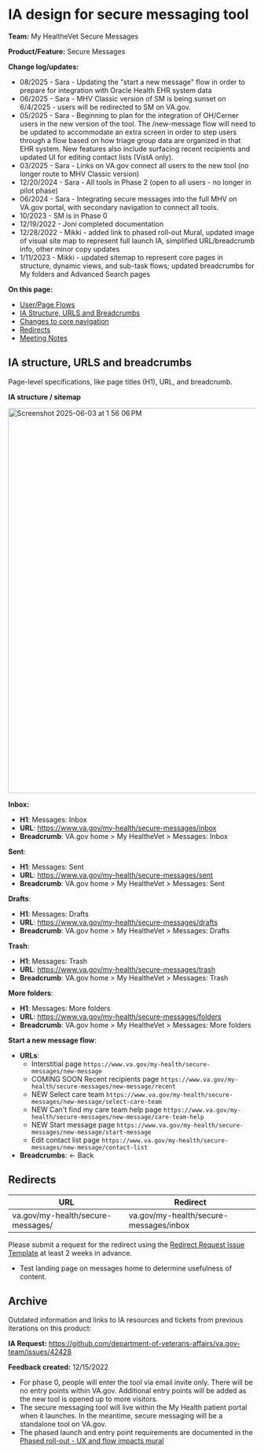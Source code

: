 # IA design for secure messaging tool
**Team:** My HealtheVet Secure Messages

**Product/Feature:** Secure Messages

**Change log/updates:** 
- 08/2025 - Sara - Updating the "start a new message" flow in order to prepare for integration with Oracle Health EHR system data
- 06/2025 - Sara - MHV Classic version of SM is being sunset on 6/4/2025 - users will be redirected to SM on VA.gov.
- 05/2025 - Sara - Beginning to plan for the integration of OH/Cerner users in the new version of the tool. The /new-message flow will need to be updated to accommodate an extra screen in order to step users through a flow based on how triage group data are organized in that EHR system. New features also include surfacing recent recipients and updated UI for editing contact lists (VistA only).
- 03/2025 - Sara - Links on VA.gov connect all users to the new tool (no longer route to MHV Classic version)
- 12/20/2024 - Sara - All tools in Phase 2 (open to all users - no longer in pilot phase) 
- 06/2024 - Sara - Integrating secure messages into the full MHV on VA.gov portal, with secondary navigation to connect all tools.
- 10/2023 - SM is in Phase 0
- 12/19/2022 - Joni completed documentation
- 12/28/2022 - Mikki - added link to phased roll-out Mural, updated image of visual site map to represent full launch IA, simplified URL/breadcrumb info, other minor copy updates
- 1/11/2023 - Mikki - updated sitemap to represent core pages in structure, dynamic views, and sub-task flows;  updated breadcrumbs for My folders and Advanced Search pages

**On this page:**
- [User/Page Flows](#flows)
- [IA Structure, URLS and Breadcrumbs](#map)
- [Changes to core navigation](#nav)
- [Redirects](#redirects)
- [Meeting Notes](#notes)

## <a name="map">IA structure, URLS and breadcrumbs</a>
Page-level specifications, like page titles (H1), URL, and breadcrumb. 

**IA structure / sitemap**

<img width="784" alt="Screenshot 2025-06-03 at 1 56 06 PM" src="https://github.com/user-attachments/assets/30ff9af6-a27b-49c4-8b61-f640b6c21f4a" />

**Inbox:**
- **H1**: Messages: Inbox
- **URL**: https://www.va.gov/my-health/secure-messages/inbox
- **Breadcrumb**: VA.gov home > My HealtheVet > Messages: Inbox

**Sent**:
- **H1**: Messages: Sent
- **URL**: https://www.va.gov/my-health/secure-messages/sent
- **Breadcrumb**: VA.gov home > My HealtheVet > Messages: Sent

**Drafts**:
- **H1**: Messages: Drafts
- **URL**: https://www.va.gov/my-health/secure-messages/drafts
- **Breadcrumb**: VA.gov home > My HealtheVet > Messages: Drafts

**Trash**:
- **H1**: Messages: Trash
- **URL**: https://www.va.gov/my-health/secure-messages/trash
- **Breadcrumb**: VA.gov home > My HealtheVet > Messages: Trash

**More folders**:
- **H1**: Messages: More folders
- **URL**: https://www.va.gov/my-health/secure-messages/folders
- **Breadcrumb**: VA.gov home > My HealtheVet > Messages: More folders

**Start a new message flow**:
- **URLs**:
  - Interstitial page `https://www.va.gov/my-health/secure-messages/new-message`
  - COMING SOON Recent recipients page `https://www.va.gov/my-health/secure-messages/new-message/recent`
  - NEW Select care team `https://www.va.gov/my-health/secure-messages/new-message/select-care-team`
  - NEW Can't find my care team help page `https://www.va.gov/my-health/secure-messages/new-message/care-team-help`
  - NEW Start message page `https://www.va.gov/my-health/secure-messages/new-message/start-message`
  - Edit contact list page `https://www.va.gov/my-health/secure-messages/new-message/contact-list`
- **Breadcrumbs**: <- Back

 
 ## <a name="redirects">Redirects</a>

|URL | Redirect|
|-----|-------|
|va.gov/my-health/secure-messages/ | va.gov/my-health/secure-messages/inbox |
 

Please submit a request for the redirect using the [Redirect Request Issue Template](https://github.com/department-of-veterans-affairs/va.gov-team/issues/new?assignees=mnorthuis&labels=content-ia-team%2C+ia&template=redirect-request.md&title=Redirect+Request) at least 2 weeks in advance. 

* Test landing page on messages home to determine usefulness of content.

## Archive
Outdated information and links to IA resources and tickets from previous iterations on this product:

**IA Request:** https://github.com/department-of-veterans-affairs/va.gov-team/issues/42428

**Feedback created:** 12/15/2022

- For phase 0, people will enter the tool via email invite only. There will be no entry points within VA.gov. Additional entry points will be added as the new tool is opened up to more visitors.  
- The secure messaging tool will live within the My Health patient portal when it launches. In the meantime, secure messaging will be a standalone tool on VA.gov.
- The phased launch and entry point requirements are documented in the [Phased roll-out - UX and flow impacts mural](https://app.mural.co/t/departmentofveteransaffairs9999/m/departmentofveteransaffairs9999/1667322271773/26b9a1c19e3d4f1dbcc1dba4e4218a56f0fbb75a)
